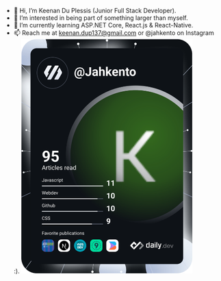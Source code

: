 - 👋 Hi, I’m Keenan Du Plessis (Junior Full Stack Developer).
- 👀 I’m interested in being part of something larger than myself.
- 🌱 I’m currently learning ASP.NET Core, React.js & React-Native.
- 📫 Reach me at keenan.dup137@gmail.com or @jahkento on Instagram :).
<a href="https://app.daily.dev/DailyDevTips"><img src="https://github.com/keenan137/keenan137/blob/main/devcard.svg" width="400" alt="Keenan Du Plessis's Dev Card"/></a>
